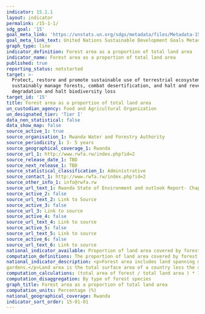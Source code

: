```yaml
---
indicator: 15.1.1
layout: indicator
permalink: /15-1-1/
sdg_goal: '15'
goal_meta_link: 'https://unstats.un.org/sdgs/metadata/files/Metadata-15-01-01.pdf'
goal_meta_link_text: United Nations Sustainable Development Goals Metadata (PDF 379 KB)
graph_type: line
indicator_definition: Forest area as a proportion of total land area
indicator_name: Forest area as a proportion of total land area
published: true
reporting_status: notstarted
target: >-
  Protect, restore and promote sustainable use of terrestrial ecosystems,
  sustainably manage forests, combat desertification, and halt and reverse land
  degradation and halt biodiversity loss
target_id: '15'
title: Forest area as a proportion of total land area
un_custodian_agency: Food and Agricultural Organization
un_designated_tier: 'Tier I'
data_non_statistical: false
data_show_map: false
source_active_1: true
source_organisation_1: Rwanda Water and Forestry Authority
source_periodicity_1: 3- 5 years  
source_geographical_coverage_1: Rwanda
source_url_1: http://www.rwfa.rw/index.php?id=2
source_release_date_1: TBD
source_next_release_1: TBD
source_statistical_classification_1: Administrative
source_contact_1: http://www.rwfa.rw/index.php?id=2
source_other_info_1: info@rwfa.rw
source_url_text_1: Rwanda State of Environment and outlook Report- Chap VI. Forest and protected areas
source_active_2: false
source_url_text_2: Link to Source
source_active_3: false
source_url_3: Link to source
source_active_4: false
source_url_text_4: Link to source
source_active_5: false
source_url_text_5: Link to source
source_active_6: false
source_url_text_6: Link to source
national_indicator_available: Proportion of land area covered by forest
computation_definitions: The proportion of land area covered by forest is the amount of forest area in the total land area.
national_indicator_description: <p>Forest area includes land spanning more than 0.25 hectares with trees higher than 5 metres and a canopy cover of more than 10 per cent. Areas under reforestation that have not yet reached but are expected to reach a tree height of 5 metres and canopy cover of 10 per cent are included, as are temporarily unstocked areas, resulting from human intervention or natural causes, which are expected to regenerate. Also included are: areas with bamboo and palms, provided that height and canopy cover criteria are met; forest roads, firebreaks and other small open areas; forest in national parks, nature reserves and other protected areas such as those of specific scientific, historical, cultural or spiritual interest; windbreaks, shelterbelts and corridors of trees with an area of more than 0.25 hectares and width of more than 20 metres; and plantations primarily used for forestry or protective purposes, such as rubber-wood plantations . Forest area excludes land that is predominantly under agricultural or urban land use, such as tree stands in agricultural production systems (e.g. fruit plantations and agroforestry systems), and trees in urban parks and
gardens.</p>Land area is the total surface area of a country less the area covered by inland waters, like major rivers and lakes.
computation_calculations: (total area of forest / total land area ) * 100 
computation_disaggregation: By type of forest species
graph_title: Forest area as a proportion of total land area
computation_units: Percentage (%)
national_geographical_coverage: Rwanda
indicator_sort_order: 15-01-01
---
```


